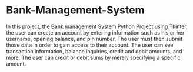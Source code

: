 # Bank-Management-System

In this project, the Bank management System Python Project using Tkinter, 
the user can create an account by entering information such as his or her username,
 opening balance, and pin number. The user must then submit those data in order to gain access to their account. 
 The user can see transaction information, balance inquiries, credit and debit amounts, and more. 
 The user can credit or debit sums by merely specifying a specific amount.

